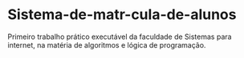 # Sistema-de-matr-cula-de-alunos
Primeiro trabalho prático executável da faculdade de Sistemas para internet, na matéria de algoritmos e lógica de programação.
